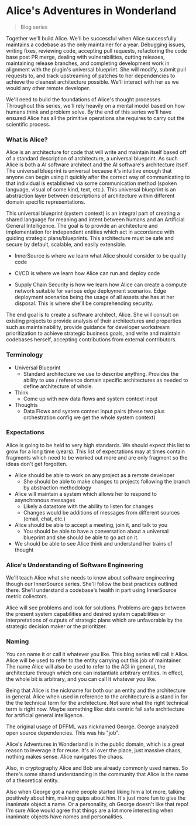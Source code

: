 # Alice's Adventures in Wonderland

> Blog series

Together we'll build Alice. We'll be successful when Alice successfully maintains a codebase as the only maintainer for a year. Debugging issues, writing fixes, reviewing code, accepting pull requests, refactoring the code base post PR merge, dealing with vulnerabilities, cutting releases, maintaining release branches, and completing development work in alignment with the plugin's universal blueprint. She will modify, submit pull requests to, and track upstreaming of patches to her dependencies to achieve the cleanest architecture possible. We'll interact with her as we would any other remote developer.

We'll need to build the foundations of Alice's thought processes. Throughout this series, we'll rely heavily on a mental model based on how humans think and problem solve. By the end of this series we'll have ensured Alice has all the primitive operations she requires to carry out the scientific process.

### What is Alice?

Alice is an architecture for code that will write and maintain itself based off of a standard description of architecture, a universal blueprint. As such Alice is both a AI software architect and the AI software's architecture itself. The universal blueprint is universal because it's intuitive enough that anyone can begin using it quickly after the correct way of communicating to that individual is established via some communication method (spoken language, visual of some kind, text, etc.). This universal blueprint is an abstraction layer between descriptions of architecture within different domain specific representations.

This universal blueprint (system context) is an integral part of creating a shared language for meaning and intent between humans and an Artificial General Intelligence. The goal is to provide an architecture and implementation for independent entities which act in accordance with guiding strategic plans/blueprints. This architecture must be safe and secure by default, scalable, and easily extensible.

- InnerSource is where we learn what Alice should consider to be quality code

- CI/CD is where we learn how Alice can run and deploy code

- Supply Chain Security is how we learn how Alice can create a compute network suitable for various edge deployment scenarios. Edge deployment scenarios being the usage of all assets she has at her disposal. This is where she'll be comprehending security.

The end goal is to create a software architect, Alice. She will consult on existing projects to provide analysis of their architectures and properties such as maintainability, provide guidance for developer workstream prioritization to achieve strategic business goals, and write and maintain codebases herself, accepting contributions from external contributors.

### Terminology

- Universal Blueprint
  - Standard architecture we use to describe anything. Provides the ability to use / reference domain specific architectures as needed to define architecture of whole.
- Think
  - Come up with new data flows and system context input
- Thoughts
  - Data Flows and system context input pairs (these two plus orchestration config we get the whole system context)

### Expectations

Alice is going to be held to very high standards. We should expect this list to grow for a long time (years). This list of expectations may at times contain fragments which need to be worked out more and are only fragment so the ideas don't get forgotten. 

- Alice should be able to work on any project as a remote developer
  - She should be able to make changes to projects following the branch by abstraction methodology
- Alice will maintain a system which allows her to respond to asynchronous messages
  - Likely a datastore with the ability to listen for changes
  - Changes would be additions of messages from different sources (email, chat, etc.)
- Alice should be able to accept a meeting, join it, and talk to you
  - You should be able to have a conversation about a universal blueprint and she should be able to go act on it.
- We should be able to see Alice think and understand her trains of thought

### Alice's Understanding of Software Engineering

We'll teach Alice what she needs to know about software engineering though our InnerSource series. She'll follow the best practices outlined there. She'll understand a codebase's health in part using InnerSource metric collectors.

Alice will see problems and look for solutions. Problems are gaps between the present system capabilities and desired system capabilities or interpretations of outputs of strategic plans which are unfavorable by the strategic decision maker or the prioritizer.

### Naming

You can name it or call it whatever you like. This blog series will call it Alice. Alice will be used to refer to the entity carrying out this job of maintainer. The name Alice will also be used to refer to the AGI in general, the architecture through which one can instantiate arbitrary entities. In effect, the whole bit is arbitrary, and you can call it whatever you like.

Being that Alice is the nickname for both our an entity and the architecture in general. Alice when used in reference to the architecture is a stand in for the the technical term for the architecture. Not sure what the right technical term is right now. Maybe something like: data centric fail safe architecture for artificial general intelligence.

The original usage of DFFML was nicknamed George. George analyzed open source dependencies. This was his "job". 

Alice's Adventures in Wonderland is in the public domain, which is a great reason to leverage it for reuse. It's all over the place, just massive chaos, nothing makes sense. Alice navigates the chaos.

Also, in cryptography Alice and Bob are already commonly used names. So there's some shared understanding in the community that Alice is the name of a theoretical entity.

Also when George got a name people started liking him a lot more, talking positively about him, making quips about him. It's just more fun to give the inanimate object a name. Or a personality, oh George doesn't like that repo! I'm sure Alice would agree that things are a lot more interesting when inanimate objects have names and personalities.